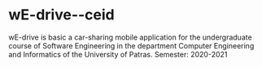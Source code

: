 # wE-drive--ceid
wE-drive is basic a car-sharing mobile application for the undergraduate course of Software Engineering in the department Computer Engineering and Informatics of the University of Patras. Semester: 2020-2021

